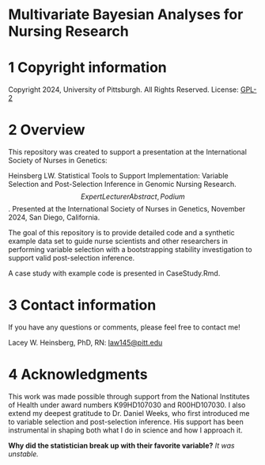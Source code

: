 Multivariate Bayesian Analyses for Nursing Research
================

<!-- README.md is generated from README.Rmd. Please edit that file -->

# 1 Copyright information

Copyright 2024, University of Pittsburgh. All Rights Reserved. License:
[GPL-2](https://www.gnu.org/licenses/old-licenses/gpl-2.0.en.html)

# 2 Overview

This repository was created to support a presentation at the
International Society of Nurses in Genetics:

Heinsberg LW. Statistical Tools to Support Implementation: Variable
Selection and Post-Selection Inference in Genomic Nursing Research.
$$Expert Lecturer Abstract, Podium$$. Presented at the International
Society of Nurses in Genetics, November 2024, San Diego, California.

The goal of this repository is to provide detailed code and a synthetic
example data set to guide nurse scientists and other researchers in
performing variable selection with a bootstrapping stability
investigation to support valid post-selection inference.

A case study with example code is presented in CaseStudy.Rmd.

# 3 Contact information

If you have any questions or comments, please feel free to contact me!

Lacey W. Heinsberg, PhD, RN: <law145@pitt.edu>

# 4 Acknowledgments

This work was made possible through support from the National Institutes
of Health under award numbers K99HD107030 and R00HD107030. I also extend
my deepest gratitude to Dr. Daniel Weeks, who first introduced me to
variable selection and post-selection inference. His support has been
instrumental in shaping both what I do in science and how I approach it.

**Why did the statistician break up with their favorite variable?** *It
was unstable.*
